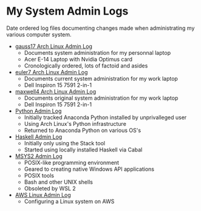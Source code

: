 # My System Admin Logs

Date ordered log files documenting changes made when
administrating my various computer system.

* [gauss17 Arch Linux Admin Log](gauss17ArchLinuxAdmin.log)
  * Documents system administration for my personnal laptop
  * Acer E-14 Laptop with Nvidia Optimus card
  * Cronologically ordered, lots of factoid and asides
* [euler7 Arch Linux Admin Log](euler7ArchLinuxAdmin.log)
  * Documents current system administration for my work laptop
  * Dell Inspiron 15 7591 2-in-1
* [maxwell4 Arch Linux Admin Log](maxwell4ArchLinuxAdmin.log)
  * Documents original system administration for my work laptop
  * Dell Inspiron 15 7591 2-in-1
* [Python Admin Log](PythonAdmin.log)
  * Initially tracked Anaconda Python installed by unprivalleged user
  * Using Arch Linux's Python infrastructure
  * Returned to Anaconda Python on various OS's
* [Haskell Admin Log](HaskellAdmin.log)
  * Initially only using the Stack tool
  * Started using locally installed Haskell via Cabal
* [MSYS2 Admin Log](MSYS2Admin.log)
  * POSIX-like programming environment
  * Geared to creating native Windows API applications
  * POSIX tools
  * Bash and other UNIX shells
  * Obsoleted by WSL 2
* [AWS Linux Admin Log](AWSLinuxAdmin.log)
  * Configuring a Linux system on AWS
